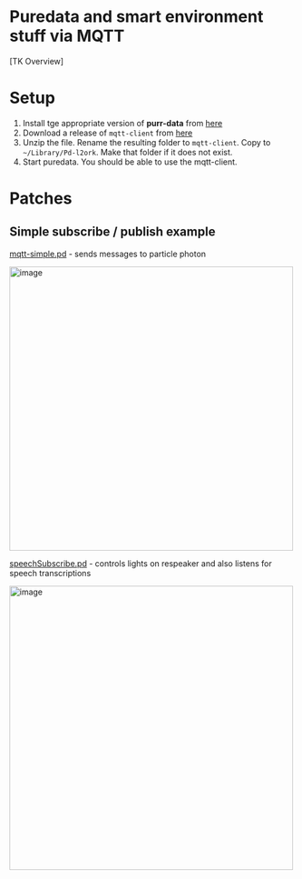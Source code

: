# Puredata and smart environment stuff via MQTT
[TK Overview]

# Setup
1. Install tge appropriate version of **purr-data** from [here](https://agraef.github.io/purr-data/)
2. Download a release of `mqtt-client` from [here](https://github.com/njazz/mqtt-client-object/releases/tag/0.0.2)
3. Unzip the file. Rename the resulting folder to `mqtt-client`. Copy to `~/Library/Pd-l2ork`. Make that folder if it does not exist. 
4. Start puredata. You should be able to use the mqtt-client. 

# Patches

## Simple subscribe / publish example
[mqtt-simple.pd](mqtt-simple.pd) - sends messages to particle photon

<img width="500" alt="image" src="https://user-images.githubusercontent.com/1598545/155999095-829369ac-802a-4625-93a8-6510f3d61ae0.png">

[speechSubscribe.pd](speechSubscribe.pd) - controls lights on respeaker and also listens for speech transcriptions

<img width="500" alt="image" src="https://user-images.githubusercontent.com/1598545/156007366-073a9345-7ce2-4891-a589-6cb1e823307c.png">
